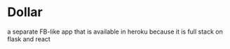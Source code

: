 # Dollar
a separate FB-like app that is available in heroku because it is full stack on flask and react
